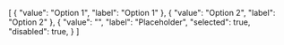 [
{
  "value": "Option 1",
  "label": "Option 1"
},
{
  "value": "Option 2",
  "label": "Option 2"
},
{
  "value": "",
  "label": "Placeholder",
  "selected": true,
  "disabled": true,
}
]
